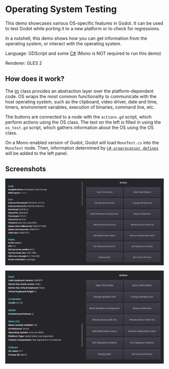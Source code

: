 # Operating System Testing

This demo showcases various OS-specific features in Godot.
It can be used to test Godot while porting it to a
new platform or to check for regressions.

In a nutshell, this demo shows how you can get information from the
operating system, or interact with the operating system.

Language: GDScript and some [C#](https://docs.godotengine.org/en/latest/getting_started/scripting/c_sharp/index.html)
(Mono is NOT required to run this demo)

Renderer: GLES 2

## How does it work?

The [`OS`](https://docs.godotengine.org/en/latest/classes/class_os.html)
class provides an abstraction layer over the platform-dependent code.
OS wraps the most common functionality to communicate with the host
operating system, such as the clipboard, video driver, date and time,
timers, environment variables, execution of binaries, command line, etc.

The buttons are connected to a node with the `actions.gd` script, which
perform actions using the OS class.
The text on the left is filled in using the `os_test.gd` script,
which gathers information about the OS using the OS class.

On a Mono-enabled version of Godot, Godot will load `MonoTest.cs` into
the `MonoTest` node. Then, information determined by
[`C# preprocessor defines`](https://docs.godotengine.org/en/latest/getting_started/scripting/c_sharp/c_sharp_features.html#preprocessor-defines)
will be added to the left panel.

## Screenshots

![Top HiDPI](screenshots/top-hidpi.png)

![Mono](screenshots/mono.png)

